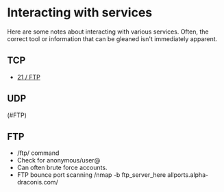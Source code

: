 # Interacting with services

Here are some notes about interacting with various services. Often, the correct tool or information
that can be gleaned isn't immediately apparent.

## TCP

- [21 / FTP](#FTP)

## UDP

(#FTP)
## FTP
- /ftp/ command
- Check for anonymous/user@
- Can often brute force accounts.
- FTP bounce port scanning /nmap -b ftp_server_here allports.alpha-draconis.com/
